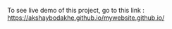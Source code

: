 To see live demo of this project, go to this link : https://akshaybodakhe.github.io/mywebsite.github.io/
